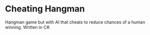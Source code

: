 # Cheating Hangman

Hangman game but with AI that cheats to reduce chances of a human winning. Written in C#.